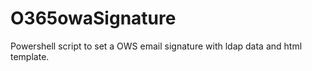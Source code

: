 # O365owaSignature
Powershell script to set a OWS email signature with ldap data and html template.
